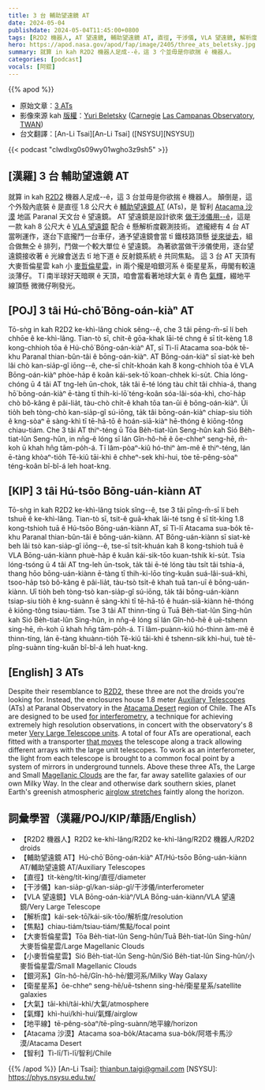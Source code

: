```yaml
---
title: 3 台 輔助望遠鏡 AT
date: 2024-05-04
publishdate: 2024-05-04T11:45:00+0800
tags: [R2D2 機器人, AT 望遠鏡, 輔助望遠鏡 AT, 直徑, 干涉儀, VLA 望遠鏡, 解析度, 焦點, 大麥哲倫星雲, 小麥哲倫星雲, 銀河系, 衛星星系, 大氣, 氣輝, 地平線, 智利, Atacama 沙漠]
hero: https://apod.nasa.gov/apod/fap/image/2405/three_ats_beletsky.jpg
summary: 就算 in kah R2D2 機器人足成--ê，這 3 个並毋是你欲揣 ê 機器人。
categories: [podcast]
vocals: [阿錕]
---
```


{{% apod %}}

- 原始文章：[3 ATs](https://apod.nasa.gov/apod/ap240504.html)
- 影像來源 kah [版權][copyright]：[Yuri Beletsky](https://www.instagram.com/yuribeletsky/) ([Carnegie](http://carnegiescience.edu/) [Las Campanas Observatory](http://www.lco.cl/), [TWAN](https://twanight.org/about/))
- 台文翻譯：[An-Li Tsai][An-Li Tsai] ([NSYSU][NSYSU])

{{< podcast "clwdlxg0s09wy01wgho3z9sh5" >}}

## [漢羅] 3 台 輔助望遠鏡 AT
就算 in kah [R2D2][R2D2] 機器人足成--ê，這 3 台並毋是你欲揣 ê 機器人。
顛倒是，這个外殼內底裝 ê 是直徑 1.8 公尺大 ê [輔助望遠鏡 AT][Auxiliary Telescopes] (ATs)，是 智利 [Atacama 沙漠][Atacama Desert] 地區 Paranal 天文台 ê 望遠鏡。
AT 望遠鏡是設計欲來 [做干涉儀用--ê][for interferometry]，這是一款 kah 8 公尺大 ê [VLA 望遠鏡][Very Large Telescope units] 配合 ê 懸解析度觀測技術。
遮攏總有 4 台 AT 當咧運作，逐台下底攏鬥一台車仔，通予望遠鏡會當 tī 鐵枝路頂懸 [徙來徙去][that moves]，組合做無仝 ê 排列，鬥做一个較大單位 ê 望遠鏡。
為著欲當做干涉儀使用，逐台望遠鏡接收著 ê 光線會送去 tī 地下道 ê 反射鏡系統 ê 共同焦點。
這 3 台 AT 天頂有 大麥哲倫星雲 kah 小 [麥哲倫星雲][Magellanic Clouds]，in 兩个攏是咱銀河系 ê 衛星星系，毋閣有較遠淡薄仔。
Tī 南半球好天暗暝 ê 天頂，咱會當看著地球大氣 ê 青色 [氣輝][airglow stretches]，綴地平線頂懸 微微仔咧發光。

## [POJ] 3 tâi Hú-chō͘ Bōng-oán-kiàⁿ AT
Tō-sǹg in kah R2D2 ke-khì-lâng chiok sêng--ê, che 3 tâi pēng-m̄-sī lí beh chhōe ê ke-khì-lâng.
Tian-tò sī, chit-ê gōa-khak lāi-té chng ê sī ti̍t-kèng 1.8 kong-chhioh tōa ê Hú-chō͘ Bōng-oán-kiàⁿ AT, sī Tì-lī Atacama soa-bo̍k tē-khu Paranal thian-bûn-tâi ê bōng-oán-kiàⁿ.
AT Bōng-oán-kiàⁿ sī siat-kè beh lâi chò kan-sia̍p-gî iōng--ê, che-sī chi̍t-khoán kah 8 kong-chhioh tōa ê VLA Bōng-oán-kiàⁿ phòe-ha̍p ê koân kái-sek-tō͘ koan-chhek ki-su̍t.
Chia lóng-chóng ū 4 tâi AT tng-leh ūn-chok, ta̍k tâi ē-té lóng tàu chi̍t tâi chhia-á, thang hō͘ bōng-oán-kiàⁿ ē-tàng tī thih-ki-lō͘ téng-koân sóa-lâi-sóa-khì, cho͘-ha̍p chò bô-kâng ê pâi-lia̍t, tàu-chò chi̍t-ê khah tōa tan-ūi ê bōng-oán-kiàⁿ.
Ūi tio̍h beh tòng-chò kan-sia̍p-gî sú-iōng, ta̍k tâi bōng-oán-kiàⁿ chiap-siu tio̍h ê kng-sòaⁿ ē sàng-khì tī tē-hā-tō ê hoán-siā-kiàⁿ hē-thóng ê kiōng-tông chiau-tiám.
Che 3 tâi AT thiⁿ-téng ū Tōa Be̍h-tiat-lûn Seng-hûn kah Sió Be̍h-tiat-lûn Seng-hûn, in nn̄g-ê lóng sī lán Gîn-hô-hē ê ōe-chheⁿ seng-hē, m̄-koh ū khah hn̄g tām-po̍h-á.
Tī lâm-pòaⁿ-kiû hó-thiⁿ àm-mê ê thiⁿ-téng, lán ē-tàng khòaⁿ-tio̍h Tē-kiû tāi-khì ê chheⁿ-sek khì-hui, tòe tē-pêng-sòaⁿ téng-koân bî-bî-á leh hoat-kng.

## [KIP] 3 tâi Hú-tsōo Bōng-uán-kiànn AT
Tō-sǹg in kah R2D2 ke-khì-lâng tsiok sîng--ê, tse 3 tâi pīng-m̄-sī lí beh tshuē ê ke-khì-lâng.
Tian-tò sī, tsit-ê guā-khak lāi-té tsng ê sī ti̍t-kìng 1.8 kong-tshioh tuā ê Hú-tsōo Bōng-uán-kiànn AT, sī Tì-lī Atacama sua-bo̍k tē-khu Paranal thian-bûn-tâi ê bōng-uán-kiànn.
AT Bōng-uán-kiànn sī siat-kè beh lâi tsò kan-sia̍p-gî iōng--ê, tse-sī tsi̍t-khuán kah 8 kong-tshioh tuā ê VLA Bōng-uán-kiànn phuè-ha̍p ê kuân kái-sik-tōo kuan-tshik ki-su̍t.
Tsia lóng-tsóng ū 4 tâi AT tng-leh ūn-tsok, ta̍k tâi ē-té lóng tàu tsi̍t tâi tshia-á, thang hōo bōng-uán-kiànn ē-tàng tī thih-ki-lōo tíng-kuân suá-lâi-suá-khì, tsoo-ha̍p tsò bô-kâng ê pâi-lia̍t, tàu-tsò tsi̍t-ê khah tuā tan-uī ê bōng-uán-kiànn.
Uī tio̍h beh tòng-tsò kan-sia̍p-gî sú-iōng, ta̍k tâi bōng-uán-kiànn tsiap-siu tio̍h ê kng-suànn ē sàng-khì tī tē-hā-tō ê huán-siā-kiànn hē-thóng ê kiōng-tông tsiau-tiám.
Tse 3 tâi AT thinn-tíng ū Tuā Be̍h-tiat-lûn Sing-hûn kah Sió Be̍h-tiat-lûn Sing-hûn, in nn̄g-ê lóng sī lán Gîn-hô-hē ê uē-tshenn sing-hē, m̄-koh ū khah hn̄g tām-po̍h-á.
Tī lâm-puànn-kiû hó-thinn àm-mê ê thinn-tíng, lán ē-tàng khuànn-tio̍h Tē-kiû tāi-khì ê tshenn-sik khì-hui, tuè tē-pîng-suànn tíng-kuân bî-bî-á leh huat-kng.

## [English] 3 ATs
Despite their resemblance to [R2D2][R2D2], these three are not the droids you're looking for.
Instead, the enclosures house 1.8 meter [Auxiliary Telescopes][Auxiliary Telescopes] (ATs) at Paranal Observatory in the [Atacama Desert][Atacama Desert] region of Chile.
The ATs are designed to be used [for interferometry][for interferometry], a technique for achieving extremely high resolution observations, in concert with the observatory's 8 meter [Very Large Telescope units][Very Large Telescope units].
A total of four ATs are operational, each fitted with a transporter [that moves][that moves] the telescope along a track allowing different arrays with the large unit telescopes.
To work as an interferometer, the light from each telescope is brought to a common focal point by a system of mirrors in underground tunnels.
Above these three ATs, the Large and Small [Magellanic Clouds][Magellanic Clouds] are the far, far away satellite galaxies of our own Milky Way.
In the clear and otherwise dark southern skies, planet Earth's greenish atmospheric [airglow stretches][airglow stretches] faintly along the horizon.

## 詞彙學習（漢羅/POJ/KIP/華語/English）
- 【R2D2 機器人】R2D2 ke-khì-lâng/R2D2 ke-khì-lâng/R2D2 機器人/R2D2 droids
- 【輔助望遠鏡 AT】Hú-chō͘ Bōng-oán-kiàⁿ AT/Hú-tsōo Bōng-uán-kiànn AT/輔助望遠鏡 AT/Auxiliary Telescopes
- 【直徑】ti̍t-kèng/ti̍t-kìng/直徑/diameter
- 【干涉儀】kan-sia̍p-gî/kan-sia̍p-gî/干涉儀/interferometer
- 【VLA 望遠鏡】VLA Bōng-oán-kiàⁿ/VLA Bōng-uán-kiànn/VLA 望遠鏡/Very Large Telescope
- 【解析度】kái-sek-tō͘/kái-sik-tōo/解析度/resolution
- 【焦點】chiau-tiám/tsiau-tiám/焦點/focal point
- 【大麥哲倫星雲】Tōa Be̍h-tiat-lûn Seng-hûn/Tuā Be̍h-tiat-lûn Sing-hûn/大麥哲倫星雲/Large Magellanic Clouds
- 【小麥哲倫星雲】Sió Be̍h-tiat-lûn Seng-hûn/Sió Be̍h-tiat-lûn Sing-hûn/小麥哲倫星雲/Small Magellanic Clouds
- 【銀河系】Gîn-hô-hē/Gîn-hô-hē/銀河系/Milky Way Galaxy
- 【衛星星系】ōe-chheⁿ seng-hē/uē-tshenn sing-hē/衛星星系/satellite galaxies
- 【大氣】tāi-khì/tāi-khì/大氣/atmosphere
- 【氣輝】khì-hui/khì-hui/氣輝/airglow
- 【地平線】tē-pêng-sòaⁿ/tē-pîng-suànn/地平線/horizon
- 【Atacama 沙漠】Atacama soa-bo̍k/Atacama sua-bo̍k/阿塔卡馬沙漠/Atacama Desert
- 【智利】Tì-lī/Tì-lī/智利/Chile

{{% /apod %}}
[An-Li Tsai]: thianbun.taigi@gmail.com
[NSYSU]: https://phys.nsysu.edu.tw/

[copyright]: https://apod.nasa.gov/apod/fap/lib/about_apod.html#srapply
[License3]: https://creativecommons.org/licenses/by/3.0/
[License2]:https://creativecommons.org/licenses/by-nc-nd/2.0/

[R2D2]:http://www.youtube.com/watch?v=GxVHsWlE7hE
[Auxiliary Telescopes]:http://www.eso.org/sci/facilities/paranal/telescopes/vlti/at/
[Atacama Desert]:https://earthobservatory.nasa.gov/images/144989/atacama-greening
[for interferometry]:http://www.eso.org/sci/facilities/paranal/telescopes/vlti/at/
[Very Large Telescope units]:http://www.eso.org/sci/facilities/paranal/telescopes/vlti/index.html
[that moves]:http://gerardstravelnotes.blogspot.com/2008/01/holy-moving-telescopes-batman.html
[Magellanic Clouds]:https://apod.nasa.gov/apod/ap060809.html
[airglow stretches]:https://apod.nasa.gov/apod/ap110817.html
